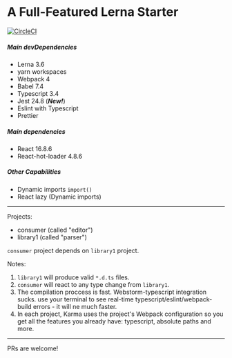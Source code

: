 # A Full-Featured Lerna Starter

[![CircleCI](https://circleci.com/gh/stavalfi/lerna-starter/tree/master.svg?style=svg)](https://circleci.com/gh/stavalfi/lerna-starter/tree/master)

##### Main devDependencies

- Lerna 3.6
- yarn workspaces
- Webpack 4
- Babel 7.4
- Typescript 3.4
- Jest 24.8 (**_New!_**)
- Eslint with Typescript
- Prettier

##### Main dependencies

- React 16.8.6
- React-hot-loader 4.8.6

##### Other Capabilities

- Dynamic imports `import()`
- React lazy (Dynamic imports)

---

Projects:

- consumer (called "editor")
- library1 (called "parser")

`consumer` project depends on `library1` project.

Notes:

1. `library1` will produce valid `*.d.ts` files.
2. `consumer` will react to any type change from `library1`.
3. The compilation proccess is fast. Webstorm-typescript integration sucks. use your terminal to see real-time typescript/eslint/webpack-build errors - it will ne much faster.
4. In each project, Karma uses the project's Webpack configuration so you get all the features you already have: typescript, absolute paths and more.

---

PRs are welcome!
